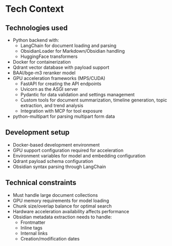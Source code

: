 # Tech Context

## Technologies used
- Python backend with:
  - LangChain for document loading and parsing
  - ObsidianLoader for Markdown/Obsidian handling
  - HuggingFace transformers
- Docker for containerization
- Qdrant vector database with payload support
- BAAI/bge-m3 reranker model
- GPU acceleration frameworks (MPS/CUDA)
  - FastAPI for creating the API endpoints
  - Uvicorn as the ASGI server
  - Pydantic for data validation and settings management
  - Custom tools for document summarization, timeline generation, topic extraction, and trend analysis
  - Integration with MCP for tool exposure
- python-multipart for parsing multipart form data

## Development setup
- Docker-based development environment
- GPU support configuration required for acceleration
- Environment variables for model and embedding configuration
- Qdrant payload schema configuration
- Obsidian syntax parsing through LangChain

## Technical constraints
- Must handle large document collections
- GPU memory requirements for model loading
- Chunk size/overlap balance for optimal search
- Hardware acceleration availability affects performance
- Obsidian metadata extraction needs to handle:
  - Frontmatter
  - Inline tags
  - Internal links
  - Creation/modification dates
